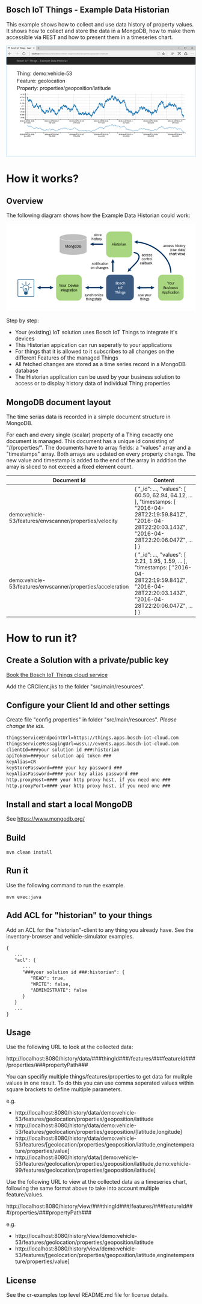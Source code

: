 ## Bosch IoT Things - Example Data Historian

This example shows how to collect and use data history of property values.
It shows how to collect and store the data in a MongoDB, how to make them accessible via REST and how to present them in a timeseries chart.

![Screenshot](screenshot.png)

# How it works?

## Overview

The following diagram shows how the Example Data Historian could work:

![Overview](overview.png)

Step by step:

- Your (existing) IoT solution uses Bosch IoT Things to integrate it's devices
- This Historian appication can run seperatly to your applications
- For things that it is allowed to it subscribes to all changes on the different Features of the managed Things
- All fetched changes are stored as a time series record in a MongoDB database
- The Historian application can be used by your business solution to access or to display history data of individual Thing properties

## MongoDB document layout

The time serias data is recorded in a simple document structure in MongoDB.

For each and every single (scalar) property of a Thing excactly one document is managed.
This document has a unique id consisting of "<thing-id>/<feature-id>/properties/<property-path>".
The documents have to array fields: a "values" array and a "timestamps" array.
Both arrays are updated on every property change. 
The new value and timestamp is added to the end of the array
In addition the array is sliced to not exceed a fixed element count. 

| Document Id | Content |
| --- | --- |
| demo:vehicle-53/features/envscanner/properties/velocity | { "_id": ..., "values": [ 60.50, 62.94, 64.12, ... ], "timestamps: [ "2016-04-28T22:19:59.841Z", "2016-04-28T22:20:03.143Z", "2016-04-28T22:20:06.047Z", ... ] } |
| demo:vehicle-53/features/envscanner/properties/acceleration | { "_id": ..., "values": [ 2.21, 1.95, 1.59, ... ], "timestamps: [ "2016-04-28T22:19:59.841Z", "2016-04-28T22:20:03.143Z", "2016-04-28T22:20:06.047Z", ... ] } |

# How to run it?

## Create a Solution with a private/public key

<a href="https://things.apps.bosch-iot-cloud.com/dokuwiki/doku.php?id=002_getting_started:cr_02_booking-cr-service.txt">Book the Bosch IoT Things cloud service</a>

Add the CRClient.jks to the folder "src/main/resources".

## Configure your Client Id and other settings

Create file "config.properties" in folder "src/main/resources". _Please change the ids._

```
thingsServiceEndpointUrl=https://things.apps.bosch-iot-cloud.com
thingsServiceMessagingUrl=wss\://events.apps.bosch-iot-cloud.com
clientId=###your solution id ###:historian
apiToken=###your solution api token ###
keyAlias=CR
keyStorePassword=#### your key password ###
keyAliasPassword=#### your key alias password ###
http.proxyHost=#### your http proxy host, if you need one ###
http.proxyPort=#### your http proxy host, if you need one ###
```

## Install and start a local MongoDB

See https://www.mongodb.org/

## Build

```
mvn clean install
```

## Run it

Use the following command to run the example.

```
mvn exec:java
```

## Add ACL for "historian" to your things

Add an ACL for the "historian"-client to any thing you already have. See the inventory-browser and vehicle-simulator examples.

```
{
   ...
   "acl": {
      ...
      "###your solution id ###:historian": {
         "READ": true,
         "WRITE": false,
         "ADMINISTRATE": false
      }
   }
   ...
}
```

## Usage

Use the following URL to look at the collected data:

http://localhost:8080/history/data/###thingId###/features/###featureId###/properties/###propertyPath###

You can specifiy multiple things/features/properties to get data for mulitple values in one result.
To do this you can use comma seperated values within square brackets to define multiple parameters.

e.g.

- http://localhost:8080/history/data/demo:vehicle-53/features/geolocation/properties/geoposition/latitude
- http://localhost:8080/history/data/demo:vehicle-53/features/geolocation/properties/geoposition/[latitude,longitude]
- http://localhost:8080/history/data/demo:vehicle-53/features/[geolocation/properties/geoposition/latitude,enginetemperature/properties/value]
- http://localhost:8080/history/data/[demo:vehicle-53/features/geolocation/properties/geoposition/latitude,demo:vehicle-99/features/geolocation/properties/geoposition/latitude]

Use the following URL to view at the collected data as a timeseries chart, following the same format above to take into account multiple feature/values.

http://localhost:8080/history/view/###thingId###/features/###featureId###/properties/###propertyPath###

e.g.
- http://localhost:8080/history/view/demo:vehicle-53/features/geolocation/properties/geoposition/latitude
- http://localhost:8080/history/view/demo:vehicle-53/features/[geolocation/properties/geoposition/latitude,enginetemperature/properties/value]

## License

See the cr-examples top level README.md file for license details.
